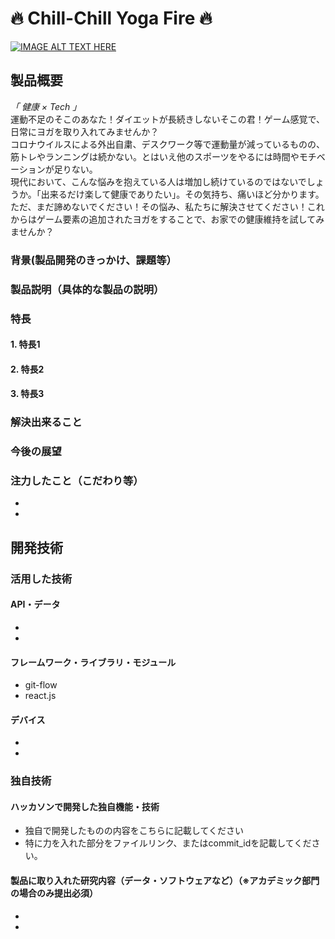 # :fire: Chill-Chill Yoga Fire :fire:

[![IMAGE ALT TEXT HERE](https://jphacks.com/wp-content/uploads/2022/08/JPHACKS2022_ogp.jpg)](https://www.youtube.com/watch?v=LUPQFB4QyVo)

## 製品概要
_「 健康 × Tech 」_  
運動不足のそこのあなた！ダイエットが長続きしないそこの君！ゲーム感覚で、日常にヨガを取り入れてみませんか？  
コロナウイルスによる外出自粛、デスクワーク等で運動量が減っているものの、筋トレやランニングは続かない。とはいえ他のスポーツをやるには時間やモチベーションが足りない。  
現代において、こんな悩みを抱えている人は増加し続けているのではないでしょうか。「出来るだけ楽して健康でありたい」。その気持ち、痛いほど分かります。  
ただ、まだ諦めないでください！その悩み、私たちに解決させてください！これからはゲーム要素の追加されたヨガをすることで、お家での健康維持を試してみませんか？  

### 背景(製品開発のきっかけ、課題等）



### 製品説明（具体的な製品の説明）

### 特長

#### 1. 特長1

#### 2. 特長2

#### 3. 特長3

### 解決出来ること


### 今後の展望

### 注力したこと（こだわり等）
* 
* 

## 開発技術
### 活用した技術
#### API・データ
* 
* 

#### フレームワーク・ライブラリ・モジュール
* git-flow
* react.js

#### デバイス
* 
* 

### 独自技術
#### ハッカソンで開発した独自機能・技術
* 独自で開発したものの内容をこちらに記載してください
* 特に力を入れた部分をファイルリンク、またはcommit_idを記載してください。

#### 製品に取り入れた研究内容（データ・ソフトウェアなど）（※アカデミック部門の場合のみ提出必須）
* 
* 
